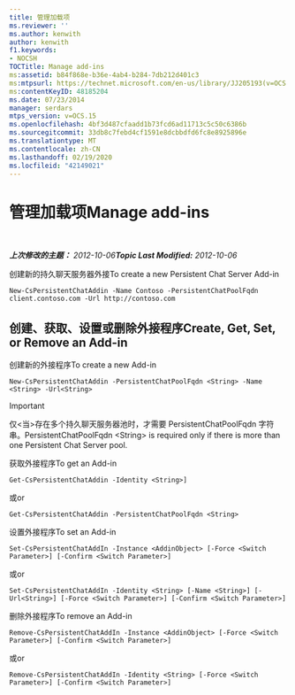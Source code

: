 ```yaml
---
title: 管理加载项
ms.reviewer: ''
ms.author: kenwith
author: kenwith
f1.keywords:
- NOCSH
TOCTitle: Manage add-ins
ms:assetid: b84f868e-b36e-4ab4-b284-7db212d401c3
ms:mtpsurl: https://technet.microsoft.com/en-us/library/JJ205193(v=OCS.15)
ms:contentKeyID: 48185204
ms.date: 07/23/2014
manager: serdars
mtps_version: v=OCS.15
ms.openlocfilehash: 4bf3d487cfaadd1b73fcd6ad11713c5c50c6386b
ms.sourcegitcommit: 33db8c7febd4cf1591e8dcbbdfd6fc8e8925896e
ms.translationtype: MT
ms.contentlocale: zh-CN
ms.lasthandoff: 02/19/2020
ms.locfileid: "42149021"
---
```

<div data-xmlns="http://www.w3.org/1999/xhtml">

<div class="topic" data-xmlns="http://www.w3.org/1999/xhtml" data-msxsl="urn:schemas-microsoft-com:xslt" data-cs="http://msdn.microsoft.com/">

<div data-asp="https://msdn2.microsoft.com/asp">

# <a name="manage-add-ins"></a><span data-ttu-id="a21d4-102">管理加载项</span><span class="sxs-lookup"><span data-stu-id="a21d4-102">Manage add-ins</span></span>

</div>

<div id="mainSection">

<div id="mainBody">

<span> </span>

<span data-ttu-id="a21d4-103">_**上次修改的主题：** 2012-10-06_</span><span class="sxs-lookup"><span data-stu-id="a21d4-103">_**Topic Last Modified:** 2012-10-06_</span></span>

<span data-ttu-id="a21d4-104">创建新的持久聊天服务器外接</span><span class="sxs-lookup"><span data-stu-id="a21d4-104">To create a new Persistent Chat Server Add-in</span></span>

    New-CsPersistentChatAddin -Name Contoso -PersistentChatPoolFqdn client.contoso.com -Url http://contoso.com 

<div>

## <a name="create-get-set-or-remove-an-add-in"></a><span data-ttu-id="a21d4-105">创建、获取、设置或删除外接程序</span><span class="sxs-lookup"><span data-stu-id="a21d4-105">Create, Get, Set, or Remove an Add-in</span></span>

<span data-ttu-id="a21d4-106">创建新的外接程序</span><span class="sxs-lookup"><span data-stu-id="a21d4-106">To create a new Add-in</span></span>

    New-CsPersistentChatAddin -PersistentChatPoolFqdn <String> -Name <String> -Url<String>

<div>


> [!IMPORTANT]  
> <span data-ttu-id="a21d4-107">仅&lt;当&gt;存在多个持久聊天服务器池时，才需要 PersistentChatPoolFqdn 字符串。</span><span class="sxs-lookup"><span data-stu-id="a21d4-107">PersistentChatPoolFqdn &lt;String&gt; is required only if there is more than one Persistent Chat Server pool.</span></span>



</div>

<span data-ttu-id="a21d4-108">获取外接程序</span><span class="sxs-lookup"><span data-stu-id="a21d4-108">To get an Add-in</span></span>

    Get-CsPersistentChatAddin -Identity <String>]

<span data-ttu-id="a21d4-109">或</span><span class="sxs-lookup"><span data-stu-id="a21d4-109">or</span></span>

    Get-CsPersistentChatAddin -PersistentChatPoolFqdn <String>

<span data-ttu-id="a21d4-110">设置外接程序</span><span class="sxs-lookup"><span data-stu-id="a21d4-110">To set an Add-in</span></span>

    Set-CsPersistentChatAddIn -Instance <AddinObject> [-Force <Switch Parameter>] [-Confirm <Switch Parameter>]

<span data-ttu-id="a21d4-111">或</span><span class="sxs-lookup"><span data-stu-id="a21d4-111">or</span></span>

    Set-CsPersistentChatAddIn -Identity <String> [-Name <String>] [-Url<String>] [-Force <Switch Parameter>] [-Confirm <Switch Parameter>]

<span data-ttu-id="a21d4-112">删除外接程序</span><span class="sxs-lookup"><span data-stu-id="a21d4-112">To remove an Add-in</span></span>

    Remove-CsPersistentChatAddIn -Instance <AddinObject> [-Force <Switch Parameter>] [-Confirm <Switch Parameter>]

<span data-ttu-id="a21d4-113">或</span><span class="sxs-lookup"><span data-stu-id="a21d4-113">or</span></span>

    Remove-CsPersistentChatAddIn -Identity <String> [-Force <Switch Parameter>] [-Confirm <Switch Parameter>]

</div>

</div>

<span> </span>

</div>

</div>

</div>


